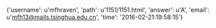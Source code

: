 {'username': u'mfhraven', 'path': u'1151/1151.html', 'answer': u'A', 'email': u'mfh13@mails.tsinghua.edu.cn', 'time': '2016-02-21:19:58:15'}